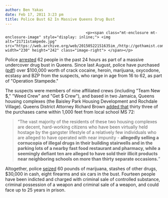 ```yaml
---
author: Ben Yakas
date: Feb 17, 2011 3:23 pm
title: Police Bust 62 In Massive Queens Drug Bust
---
```


	
										<p><span class="mt-enclosure mt-enclosure-image" style="display: inline;"> <img alt="21711stampede.jpg" src="https://web.archive.org/web/20150522151635im_/http://gothamist.com/attachments/byakas/21711stampede.jpg" width="230" height="242" class="image-right"> </span></p>

<p>Police <a href="https://web.archive.org/web/20150522151635/http://abclocal.go.com/wabc/story?section=news/local/new_york&amp;id=7964551">arrested</a> 62 people in the past 24 hours as part of a massive undercover drug bust in Queens. Since last August, police have purchased (<a href="https://web.archive.org/web/20150522151635/http://queensda.org/newpressreleases/2011/february/baisley%20park_rochdale%20village%20II_02_16_2011.pdf">pdf</a>) over $100,000 worth of crack cocaine, heroin, marijuana, oxycodone, ecstasy and BZP from the suspects, who range in age from 16 to 62, as part of &quot;Operation Stampede.&quot; </p>

<p>The suspects were members of nine affiliated crews (including &quot;Team New $,&quot; &quot;Weed Crew&quot; and &quot;Get $ Crew&quot;), and based in two Jamaica, Queens housing complexes (the Baisley Park Housing Development and Rochdale Village). Queens District Attorney Richard Brown <a href="https://web.archive.org/web/20150522151635/http://www.nydailynews.com/news/ny_crime/2011/02/17/2011-02-17_cops_bust_up_drug_ring_terrorizing_two_queens_housing_complexes_in_operation_sta.html">added that</a> thirty three of the purchases came within 1,000 feet from local school MS 72: </p>

<blockquote>&#x201C;The vast majority of the residents of these two housing complexes are decent, hard-working citizens who have been virtually held hostage by the gangster lifestyle of a relatively few individuals who are alleged to have operated with near impunity - <strong>allegedly selling a cornucopia of illegal drugs in their building stairwells and in the parking lots of a nearby fast food restaurant and pharmacy, while a seemingly defiant ten are alleged to have sold their illicit products near neighboring schools on more than thirty separate occasions.</strong>&#x201D; </blockquote>

<p>Altogether, police <a href="https://web.archive.org/web/20150522151635/http://www.nypost.com/p/news/local/queens/undercover_sting_nets_drug_dealers_VVDjjigXePjLW0Epy9QHwM">seized</a> 60 pounds of marijuana, stashes of other drugs, $30,000 in cash, eight firearms and six cars in the bust. Fourteen people have been indicted and charged with criminal sale of controlled substance, criminal possession of a weapon and criminal sale of a weapon, and could face up to 25 years in prison.</p>					
										
									
				